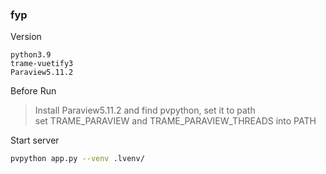 ### fyp

Version

```
python3.9
trame-vuetify3
Paraview5.11.2
```

Before Run

> Install Paraview5.11.2 and find pvpython, set it to path \
> set TRAME_PARAVIEW and TRAME_PARAVIEW_THREADS into PATH

Start server

```bash
pvpython app.py --venv .lvenv/
```



